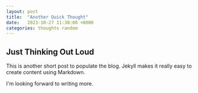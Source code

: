 ```yaml
---
layout: post
title:  "Another Quick Thought"
date:   2023-10-27 11:30:00 +0000
categories: thoughts random
---
```


## Just Thinking Out Loud

This is another short post to populate the blog. Jekyll makes it really easy to create content using Markdown.

I'm looking forward to writing more.

